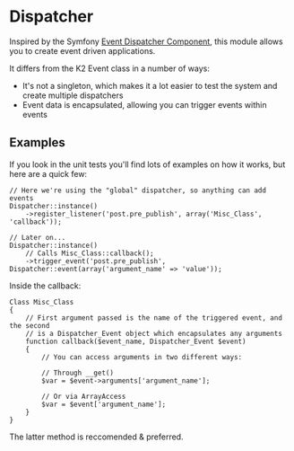 # Dispatcher

Inspired by the Symfony [Event Dispatcher Component](http://components.symfony-project.org/event-dispatcher/), this module
allows you to create event driven applications.

It differs from the K2 Event class in a number of ways:

* It's not a singleton, which makes it a lot easier to test the system and create multiple dispatchers
* Event data is encapsulated, allowing you can trigger events within events

## Examples

If you look in the unit tests you'll find lots of examples on how it works, but here are a quick few:

	// Here we're using the "global" dispatcher, so anything can add events
	Dispatcher::instance()
		->register_listener('post.pre_publish', array('Misc_Class', 'callback'));

	// Later on...
	Dispatcher::instance()
		// Calls Misc_Class::callback();
		->trigger_event('post.pre_publish', Dispatcher::event(array('argument_name' => 'value'));


Inside the callback:

	Class Misc_Class
	{
		// First argument passed is the name of the triggered event, and the second
		// is a Dispatcher_Event object which encapsulates any arguments
		function callback($event_name, Dispatcher_Event $event)
		{
			// You can access arguments in two different ways:

			// Through __get()
			$var = $event->arguments['argument_name'];

			// Or via ArrayAccess
			$var = $event['argument_name'];
		}
	}

The latter method is reccomended & preferred.